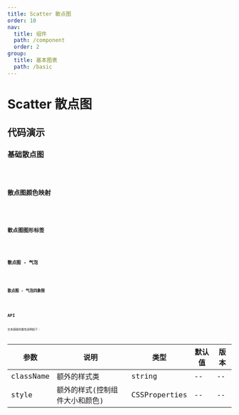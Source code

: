 ```yaml
---
title: Scatter 散点图
order: 10
nav:
  title: 组件
  path: /component
  order: 2
group:
  title: 基本图表
  path: /basic
---
```


# Scatter 散点图

## 代码演示

### 基础散点图

<code src="./demo/demo-01.tsx" />

### 散点图颜色映射

<code src="./demo/demo-02.tsx" />

### 散点图图形标签

<code src="./demo/demo-03.tsx" />

### 散点图 - 气泡

<code src="./demo/demo-04.tsx" />

### 散点图 - 气泡四象限

<code src="./demo/demo-05.tsx" />

## API

文本链接的属性说明如下：

| 参数      | 说明                           | 类型          | 默认值 | 版本 |
| --------- | ------------------------------ | ------------- | ------ | ---- |
| className | 额外的样式类                   | string        | --     | --   |
| style     | 额外的样式(控制组件大小和颜色) | CSSProperties | --     | --   |
